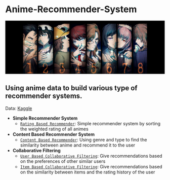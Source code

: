 # Anime-Recommender-System
![banner](https://raw.githubusercontent.com/varian97/Anime-Recommender-System/master/image.png)

## Using anime data to build various type of recommender systems.
Data: [Kaggle](https://www.kaggle.com/CooperUnion/anime-recommendations-database/home)
* __Simple Recommender System__
  * [`Rating Based Recommender`](https://github.com/KhizarSultan/Anime_Recommendation_using_Content_Based/blob/main/Rating%20Based%20Recommender.ipynb): Simple recommender system by sorting the weighted rating of all animes
* __Content Based Recommender System__
  * [`Content Based Recommender`](https://github.com/KhizarSultan/Anime_Recommendation_using_Content_Based/blob/main/Content%20Based%20Recommender.ipynb): Using genre and type to find the similarity between anime and recommend it to the user
* __Collaborative Filtering__
  * [`User Based Collaborative Filtering`](https://github.com/KhizarSultan/Anime_Recommendation_using_Content_Based/blob/main/User%20Based%20Collaborative%20Filtering.ipynb): Give recommendations based on the preferences of other similar users
  * [`Item Based Collaborative Filtering`](https://github.com/KhizarSultan/Anime_Recommendation_using_Content_Based/blob/main/Item%20Based%20Collaborative%20Filtering.ipynb): Give recommendations based on the similarity between items and the rating history of the user

